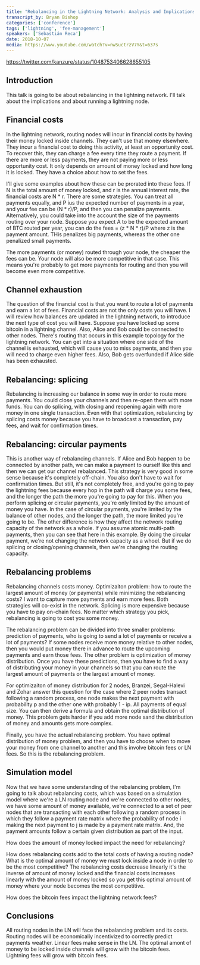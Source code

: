 ```yaml
---
title: "Rebalancing in the Lightning Network: Analysis and Implications"
transcript_by: Bryan Bishop
categories: ['conference']
tags: ['lightning', 'fee-management']
speakers: ['Sebastián Reca']
date: 2018-10-07
media: https://www.youtube.com/watch?v=nwSuctrzV7Y&t=637s
---
```

<https://twitter.com/kanzure/status/1048753406628655105>

## Introduction

This talk is going to be about rebalancing in the lightning network. I'll talk about the implications and about running a lightning node.

## Financial costs

In the lightning network, routing nodes will incur in financial costs by having their money locked inside channels. They can't use that money elsewhere. They incur a financial cost to doing this activity, at least an opportunity cost. To recover this, they can charge a fee every time they route a payment. If there are more or less payments, they are not paying more or less opportunity cost. It only depends on amount of money locked and how long it is locked. They have a choice about how to set the fees.

I'll give some examples about how these can be prorated into these fees. If N is the total amount of money locked, and r is the annual interest rate, the financial costs are N * r. There are some strategies. You can treat all payments equally, and P ius the expected number of payments in a year, and your fee can be (N * r)/P, and then you can penalize payments. Alternatively, you could take into the account the size of the payments routing over your node. Suppose you expect A to be the expected amount of BTC routed per year, you can do the fees = (z * N * r)/P where z is the payment amount. THis penalizes big payments, whereas the other one penalized small payments.

The more payments (or money) routed through your node, the cheaper the fees can be. Your node will also be more competitive in that case. This means you're probably to get more payments for routing and then you will become even more competitive.

## Channel exhaustion

The question of the financial cost is that you want to route a lot of payments and earn a lot of fees. Financial costs are not the only costs you will have. I will review how balances are updated in the lightning network, to introduce the next type of cost you will have. Suppose you have locked up some bitcoin in a lightning channel. Also, Alice and Bob could be connected to other nodes. There's routing that occurs in this example topology for the lightning network. You can get into a situation where one side of the channel is exhausted, which will cause you to miss payments, and then you will need to charge even higher fees. Also, Bob gets overfunded if Alice side has been exhausted.

## Rebalancing: splicing

Rebalancing is increasing our balance in some way in order to route more payments. You could close your channels and then re-open them with more funds. You can do splicing, with closing and reopening again with more money in one single transaction. Even with that optimization, rebalancing by splicing costs money because you have to broadcast a transaction, pay fees, and wait for confirmation times.

## Rebalancing: circular payments

This is another way of rebalancing channels. If Alice and Bob happen to be connected by another path, we can make a payment to ourself like this and then we can get our channel rebalanced. This strategy is very good in some sense because it's completely off-chain. You also don't have to wait for confirmation times. But still, it's not completely free, and you're going to pay the lightning fees because every hop in the path will charge you some fees, and the longer the path the more you're going to pay for this. When you perform splicing or circular payments, you're only limited by the amount of money you have. In the case of circular payments, you're limited by the balance of other nodes, and the longer the path, the more limited you're going to be. The other difference is how they affect the network routing capacity of the network as a whole. If you assume atomic multi-path payments, then you can see that here in this example. By doing the circular payment, we're not changing the network capacity as a whoel. But if we do splicing or closing/opening channels, then we're changing the routing capacity.

## Rebalancing problems

Rebalancing channels costs money. Optimizaiton problem: how to route the largest amount of money (or payments) while minimizing the rebalancing costs? I want to capture more payments and earn more fees. Both strategies will co-exist in the network. Splicing is more expensive because you have to pay on-chain fees. No matter which strategy you pick, rebalancing is going to cost you some money.

The rebalancing problem can be divided into three smaller problems: prediction of payments, who is going to send a lot of payments or receive a lot of payments? If some nodes receive more money relative to other nodes, then you would put money there in advance to route the upcoming payments and earn those fees. The other problem is optimization of money distribution. Once you have these predictions, then you have to find a way of distributing your money in your channels so that you can route the largest amount of payments or the largest amount of money.

For optimizaiton of money distribution for 2 nodes, Branzei, Segal-Halevi and Zohar answer this question for the case where 2 peer nodes transact following a random process, one node makes the next payment with probability p and the other one with probably 1 - ip. All payments of equal size. You can then derive a formula and obtain the optimal distribution of money. This problem gets harder if you add more node sand the distribution of money and amounts gets more complex.

Finally, you have the actual rebalancing problem. You have optimal distribution of money problem, and then you have to choose when to move your money from one channel to another and this involve bitcoin fees or LN fees. So this is the rebalancing problem.

## Simulation model

Now that we have some understanding of the rebalancing problem, I'm going to talk about rebalancing costs, which was based on a simulation model where we're a LN routing node and we're connected to other nodes, we have some amount of money available, we're connected to a set of peer nodes that are transacting with each other following a random process in which they follow a payment rate matrix where the probability of node i making the next payment to j is made by a payment rate matrix. And, the payment amounts follow a certain given distribution as part of the input.

How does the amount of money locked impact the need for rebalancing?

How does rebalancing costs add to the total costs of having a routing node? What is the optimal amount of money we must lock inside a node in order to be the most competitive? The rebalancing costs decrease linearly it's the inverse of amount of money locked and the financial costs increases linearly with the amount of money locked so you get this optimal amount of money where your node becomes the most competitive.

How does the bitcoin fees impact the lightning network fees?

## Conclusions

All routing nodes in the LN will face the rebalancing problem and its costs. Routing nodes will be economically incentivized to correctly predict payments weather. Linear fees make sense in the LN. The optimal amont of money to be locked inside channels will grow with the bitcoin fees. Lightning fees will grow with bitcoin fees.
